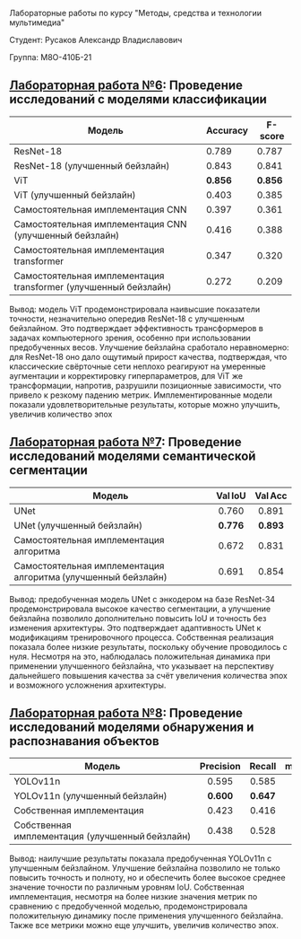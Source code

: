 Лабораторные работы по курсу "Методы, средства и технологии мультимедиа"

Студент: Русаков Александр Владиславович

Группа: М8О-410Б-21

## [Лабораторная работа №6](https://github.com/mx4alex/Multimedia-2/blob/main/lab6.ipynb): Проведение исследований с моделями классификации

| Модель                         | Accuracy  | F-score  |
| -----------------------------  | --------- | --------------- |
| ResNet-18                      | 0.789     | 0.787           |
| ResNet-18 (улучшенный бейзлайн)  | 0.843     | 0.841           |
| ViT        | **0.856** | **0.856**       |
| ViT (улучшенный бейзлайн)        | 0.403     | 0.385           |
| Самостоятельная имплементация CNN           | 0.397     | 0.361           |
| Самостоятельная имплементация CNN (улучшенный бейзлайн)          | 0.416     | 0.388           |
| Самостоятельная имплементация transformer           | 0.347     | 0.320           |
| Самостоятельная имплементация transformer (улучшенный бейзлайн)          | 0.272     | 0.209           |

Вывод: модель ViT продемонстрировала наивысшие показатели точности, незначительно опередив ResNet-18 с улучшенным бейзлайном. Это подтверждает эффективность трансформеров в задачах компьютерного зрения, особенно при использовании предобученных весов. Улучшение бейзлайна сработало неравномерно: для ResNet-18 оно дало ощутимый прирост качества, подтверждая, что классические свёрточные сети неплохо реагируют на умеренные аугментации и корректировку гиперпараметров, для ViT же трансформации, напротив, разрушили позиционные зависимости, что привело к резкому падению метрик. Имплементированные модели показали удовлетворительные результаты, которые можно улучшить, увеличив количество эпох

## [Лабораторная работа №7](https://github.com/mx4alex/Multimedia-2/blob/main/lab7.ipynb): Проведение исследований моделями семантической сегментации

| Модель                                                        | **Val IoU** | **Val Acc** |
| ------------------------------------------------------------- | :---------: | :---------: |
| UNet                                                          |    0.760    |    0.891    |
| UNet (улучшенный бейзлайн)                                    |  **0.776**  |  **0.893**  |
| Самостоятельная имплементация алгоритма                       |    0.672    |    0.831    |
| Самостоятельная имплементация алгоритма (улучшенный бейзлайн) |    0.691    |    0.854    |

Вывод: предобученная модель UNet с энкодером на базе ResNet-34 продемонстрировала высокое качество сегментации, а улучшение бейзлайна позволило дополнительно повысить IoU и точность без изменения архитектуры. Это подтверждает адаптивность UNet к модификациям тренировочного процесса. Собственная реализация показала более низкие результаты, поскольку обучение проводилось с нуля. Несмотря на это, наблюдалась положительная динамика при применении улучшенного бейзлайна, что указывает на перспективу дальнейшего повышения качества за счёт увеличения количества эпох и возможного усложнения архитектуры.

## [Лабораторная работа №8](https://github.com/mx4alex/Multimedia-2/blob/main/lab8.ipynb): Проведение исследований моделями обнаружения и распознавания объектов

| Модель                                   | Precision |   Recall  |  mAP\@0.5 | mAP\@0.5‑0.95 |
| ---------------------------------------- | :-------: | :-------: | :-------: | :-----------: |
| YOLOv11n             |   0.595   |   0.585   |   0.584   |     0.345     |
| YOLOv11n (улучшенный бейзлайн)           | **0.600** | **0.647** | **0.600** |   **0.348**   |
| Собственная имплементация                       |   0.423   |   0.416   |   0.452   |     0.290     |
| Собственная имплементация (улучшенный бейзлайн) |   0.438   |   0.528   |   0.517   |     0.316     |

Вывод: наилучшие результаты показала предобученная YOLOv11n с улучшенным бейзлайном. Улучшение бейзлайна позволило не только повысить точность и полноту, но и обеспечить более высокое среднее значение точности по различным уровням IoU. Собственная имплементация, несмотря на более низкие значения метрик по сравнению с предобученной моделью, продемонстрировала положительную динамику после применения улучшенного бейзлайна. Также все метрики можно еще улучшить, увеличив количество эпох.
